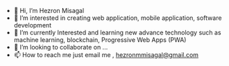 - 👋 Hi, I’m Hezron Misagal
- 👀 I’m interested in creating web application, mobile application, software development
- 🌱 I’m currently Interested and learning new advance technology such as machine learning, blockchain, Progressive Web Apps (PWA)
- 💞️ I’m looking to collaborate on ...
- 📫 How to reach me just email me , hezronmmisagal@gmail.com

<!---
hezron99/hezron99 is a ✨ special ✨ repository because its `README.md` (this file) appears on your GitHub profile.
You can click the Preview link to take a look at your changes.
--->
